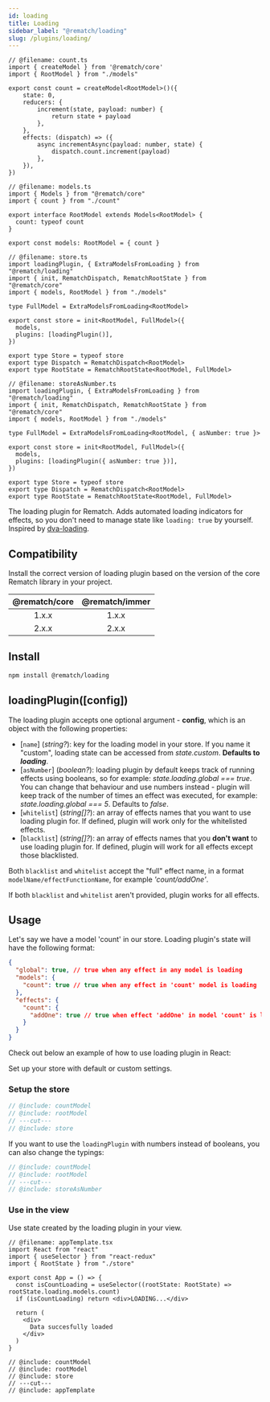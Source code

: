 ```yaml
---
id: loading
title: Loading
sidebar_label: "@rematch/loading"
slug: /plugins/loading/
---
```


```twoslash include countModel
// @filename: count.ts
import { createModel } from '@rematch/core'
import { RootModel } from "./models"

export const count = createModel<RootModel>()({
	state: 0,
	reducers: {
		increment(state, payload: number) {
			return state + payload
		},
	},
	effects: (dispatch) => ({
		async incrementAsync(payload: number, state) {
			dispatch.count.increment(payload)
		},
	}),
})
```

```twoslash include rootModel
// @filename: models.ts
import { Models } from "@rematch/core"
import { count } from "./count"

export interface RootModel extends Models<RootModel> {
  count: typeof count
}

export const models: RootModel = { count }
```

```twoslash include store
// @filename: store.ts
import loadingPlugin, { ExtraModelsFromLoading } from "@rematch/loading"
import { init, RematchDispatch, RematchRootState } from "@rematch/core"
import { models, RootModel } from "./models"

type FullModel = ExtraModelsFromLoading<RootModel>

export const store = init<RootModel, FullModel>({
  models,
  plugins: [loadingPlugin()],
})

export type Store = typeof store
export type Dispatch = RematchDispatch<RootModel>
export type RootState = RematchRootState<RootModel, FullModel>
```

```twoslash include storeAsNumber
// @filename: storeAsNumber.ts
import loadingPlugin, { ExtraModelsFromLoading } from "@rematch/loading"
import { init, RematchDispatch, RematchRootState } from "@rematch/core"
import { models, RootModel } from "./models"

type FullModel = ExtraModelsFromLoading<RootModel, { asNumber: true }>

export const store = init<RootModel, FullModel>({
  models,
  plugins: [loadingPlugin({ asNumber: true })],
})

export type Store = typeof store
export type Dispatch = RematchDispatch<RootModel>
export type RootState = RematchRootState<RootModel, FullModel>
```

The loading plugin for Rematch. Adds automated loading indicators for effects, so you don't need to manage state like `loading: true` by yourself. Inspired by [dva-loading](https://github.com/dvajs/dva/tree/master/packages/dva-loading).

## Compatibility

Install the correct version of loading plugin based on the version of the core Rematch library in your project.

| @rematch/core | @rematch/immer |
| :-----------: | :------------: |
|     1.x.x     |     1.x.x      |
|     2.x.x     |     2.x.x      |

## Install

```bash npm2yarn
npm install @rematch/loading
```

## loadingPlugin([config])

The loading plugin accepts one optional argument - **config**, which is an object with the following properties:

- [`name`] (_string?_): key for the loading model in your store. If you name it "custom", loading state can be accessed from _state.custom_. **Defaults to _loading_**.
- [`asNumber`] (_boolean?_): loading plugin by default keeps track of running effects using booleans, so for example: _state.loading.global === true_. You can change that behaviour and use numbers instead - plugin will keep track of the number of times an effect was executed, for example: _state.loading.global === 5_. Defaults to _false_.
- [`whitelist`] (_string[]?_): an array of effects names that you want to use loading plugin for. If defined, plugin will work only for the whitelisted effects.
- [`blacklist`] (_string[]?_): an array of effects names that you **don't want** to use loading plugin for. If defined, plugin will work for all effects except those blacklisted.

Both `blacklist` and `whitelist` accept the "full" effect name, in a format `modelName/effectFunctionName`, for example _'count/addOne'_.

If both `blacklist` and `whitelist` aren't provided, plugin works for all effects.

## Usage

Let's say we have a model 'count' in our store. Loading plugin's state will have the following format:

```json
{
  "global": true, // true when any effect in any model is loading
  "models": {
    "count": true // true when any effect in 'count' model is loading
  },
  "effects": {
    "count": {
      "addOne": true // true when effect 'addOne' in model 'count' is loading
    }
  }
}
```

Check out below an example of how to use loading plugin in React:

Set up your store with default or custom settings.

### Setup the store

```ts twoslash {1,5,7,9} title="store.ts"
// @include: countModel
// @include: rootModel
// ---cut---
// @include: store
```

If you want to use the `loadingPlugin` with numbers instead of booleans, you can also change the typings:

```ts twoslash {1,5,7,9}
// @include: countModel
// @include: rootModel
// ---cut---
// @include: storeAsNumber
```

### Use in the view

Use state created by the loading plugin in your view.

```twoslash include appTemplate
// @filename: appTemplate.tsx
import React from "react"
import { useSelector } from "react-redux"
import { RootState } from "./store"

export const App = () => {
  const isCountLoading = useSelector((rootState: RootState) => rootState.loading.models.count)
  if (isCountLoading) return <div>LOADING...</div>

  return (
    <div>
      Data succesfully loaded
    </div>
  )
}
```

```tsx twoslash
// @include: countModel
// @include: rootModel
// @include: store
// ---cut---
// @include: appTemplate
```
